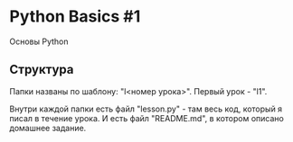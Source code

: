 # Python Basics \#1

Основы Python

## Структура

Папки названы по шаблону: "l<номер урока>".
Первый урок - "l1".

Внутри каждой папки есть файл "lesson.py" - там весь код,
который я писал в течение урока.
И есть файл "README.md", в котором описано домашнее задание.
